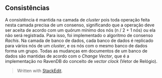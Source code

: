 
## Consistências
A consistência é mantida na camada de *cluster* pois toda operação feita nesta camada precisa de um consenso, significando que a operação deve ser aceita de acordo com um quórum mínimo dos nós (n / 2  + 1 nós) ou ela não será registrada. Para isso, foi implementado o algoritmo de consenso *Rachis*.  Na camada de banco de dados,  cada banco de dados é replicado para vários nós de um *cluster*, e os nós com o mesmo banco de dados forma um grupo. Todas as mudanças em documentos de um banco de dados são mantidas de acordo com o *Change Vector*, que é a implementação no RavenDB do conceito de *vector clock* (Vetor de Relógio).


> Written with [StackEdit](https://stackedit.io/).
<!--stackedit_data:
eyJoaXN0b3J5IjpbLTEyMjkwOTk4NDYsLTE0OTE1OTQzNDAsLT
Q2Nzg5NDUsLTE2MTAxMDYyNSwtMTQ5MTUxNjAzOSwtMTY4MDY5
MjI2NiwxNzgzNTExNjI4LC03NzgxMzM4ODQsLTI4NzAwMzE3NF
19
-->